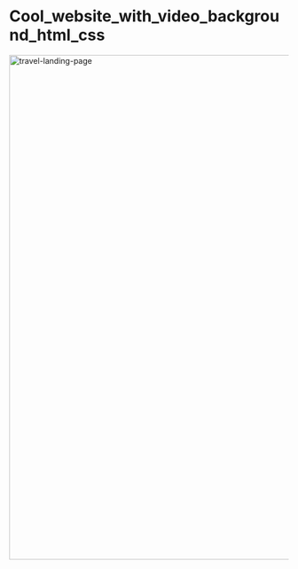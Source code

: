 # Cool_website_with_video_background_html_css
<img width="911" alt="travel-landing-page" src="https://user-images.githubusercontent.com/17850501/209301304-d3348281-5dec-43fd-9e0c-d7d6d9cf0379.png">
